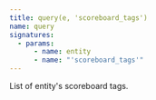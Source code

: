 ```yaml
---
title: query(e, 'scoreboard_tags')
name: query
signatures:
  - params:
      - name: entity
      - name: "'scoreboard_tags'"
---
```


List of entity's scoreboard tags.
